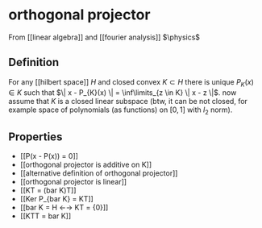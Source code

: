 # orthogonal projector
From [[linear algebra]] and [[fourier analysis]]
$\physics$
## Definition
For any [[hilbert space]] $H$ and closed convex $K \subset H$ there is unique $P_{K}(x) \in K$ such that $\| x - P_{K}(x) \| = \inf\limits_{z \in K} \| x - z \|$.
now assume that $K$ is a closed linear subspace (btw, it can be not closed, for example space of polynomials (as functions) on $[0, 1]$ with $l_{2}$ norm).

## Properties
- [[P(x - P(x)) = 0]]
- [[orthogonal projector is additive on K]]
- [[alternative definition of orthogonal projector]]
- [[orthogonal projector is linear]]
- [[KT = (bar K)T]]
- [[Ker P_{bar K} = KT]]
- [[bar K = H ←→ KT = {0}]]
- [[KTT = bar K]]